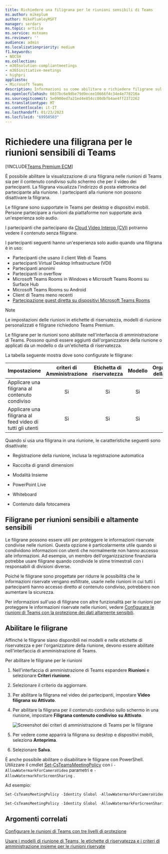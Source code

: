 ```yaml
---
title: Richiedere una filigrana per le riunioni sensibili di Teams
ms.author: mikeplum
author: MikePlumleyMSFT
manager: serdars
ms.topic: article
ms.service: msteams
ms.reviewer: ''
audience: admin
ms.localizationpriority: medium
f1.keywords:
- NOCSH
ms.collection:
- m365solution-compliantmeetings
- m365initiative-meetings
- highpri
appliesto:
- Microsoft Teams
description: Informazioni su come abilitare o richiedere filigrane sul video dei partecipanti e sui contenuti condivisi nelle riunioni sensibili di Teams.
ms.openlocfilehash: 6037bc6e9dbe79d9ecee10666f4c34e4e778216a
ms.sourcegitcommit: 5e0900ed7a21ed4e854cc00dbfb4ae4ff2372262
ms.translationtype: MT
ms.contentlocale: it-IT
ms.lasthandoff: 01/23/2023
ms.locfileid: "69950503"
---
```

# <a name="require-a-watermark-for-sensitive-teams-meetings"></a>Richiedere una filigrana per le riunioni sensibili di Teams

[!INCLUDE[Teams Premium ECM](includes/teams-premium-ecm.md)]

È possibile abilitare la visualizzazione di una filigrana nelle riunioni di Teams sia per il contenuto condiviso sullo schermo che per il video dei partecipanti. La filigrana visualizza l'indirizzo di posta elettronica del partecipante alla riunione. I partecipanti alla riunione non possono disattivare la filigrana.

Le filigrane sono supportate in Teams per desktop e dispositivi mobili. Persone partecipare a riunioni da piattaforme non supportate avrà un'esperienza solo audio.

I partecipanti che partecipano da [Cloud Video Interop (CVI)](cloud-video-interop.md) potranno vedere il contenuto senza filigrane.

I partecipanti seguenti hanno un'esperienza solo audio quando una filigrana è in uso:

- Partecipanti che usano il client Web di Teams
- partecipanti Virtual Desktop Infrastructure (VDI)
- Partecipanti anonimi
- Partecipanti in overflow
- Microsoft Teams Rooms in Windows e Microsoft Teams Rooms su Surface Hub
- Microsoft Teams Rooms su Android
- Client di Teams meno recenti
- [Partecipazione guest diretta su dispositivi Microsoft Teams Rooms](/microsoftteams/rooms/third-party-join)

> [!Note]
> Le impostazioni delle riunioni in etichette di riservatezza, modelli di riunione personalizzati e filigrane richiedono Teams Premium.

Le filigrane per le riunioni sono abilitate nell'interfaccia di amministrazione di Teams. Possono quindi essere aggiunti dall'organizzatore della riunione o applicati da un modello o da un'etichetta di riservatezza.

La tabella seguente mostra dove sono configurate le filigrane:

|Impostazione|criteri di Amministrazione|Etichetta di riservatezza|Modello|Organizzatore della riunione|
|:------|:----------:|:---------------:|:------:|:---------------:|
|Applicare una filigrana al contenuto condiviso|Sì|Sì|Sì|Sì|
|Applicare una filigrana al feed video di tutti gli utenti|Sì|Sì|Sì|Sì|

Quando si usa una filigrana in una riunione, le caratteristiche seguenti sono disattivate:

- Registrazione della riunione, inclusa la registrazione automatica

- Raccolta di grandi dimensioni

- Modalità Insieme

- PowerPoint Live

- Whiteboard

- Contenuto dalla fotocamera

## <a name="watermarks-for-sensitive-and-highly-sensitive-meetings"></a>Filigrane per riunioni sensibili e altamente sensibili

Le filigrane possono essere utili per proteggere le informazioni riservate condivise nelle riunioni. Questa opzione è particolarmente utile quando si condividono informazioni con utenti che normalmente non hanno accesso alle informazioni. Ad esempio, un membro dell'organizzazione finanziaria potrebbe usare filigrane quando condivide le stime trimestrali con i responsabili di divisioni diverse.

Poiché le filigrane sono progettate per ridurre le possibilità che le informazioni riservate vengano esfiltrate, usarle nelle riunioni in cui tutti i partecipanti hanno accesso diretto al contenuto condiviso, potrebbero non aumentare la sicurezza.

Per informazioni sull'uso di filigrane con altre funzionalità per le riunioni per proteggere le informazioni riservate nelle riunioni, vedere [Configurare le riunioni di Teams con la protezione dei dati altamente sensibili](/microsoftteams/configure-meetings-highly-sensitive-protection).

## <a name="enable-watermarks"></a>Abilitare le filigrane

Affinché le filigrane siano disponibili nei modelli e nelle etichette di riservatezza e per l'organizzatore della riunione, devono essere abilitate nell'interfaccia di amministrazione di Teams.

Per abilitare le filigrane per le riunioni

1. Nell'interfaccia di amministrazione di Teams espandere **Riunioni** e selezionare **Criteri riunione**.

1. Selezionare il criterio da aggiornare.

1. Per abilitare la filigrana nel video dei partecipanti, impostare **Video filigrana** **su Attivato**.

1. Per abilitare la filigrana per il contenuto condiviso sullo schermo in una riunione, impostare **Filigrana contenuto condiviso** **su Attivato**.

    ![Screenshot dei criteri di amministrazione di Teams per le filigrane](media/watermark-admin-policy.png)

1. Per vedere come apparirà la filigrana su desktop e dispositivi mobili, seleziona **Anteprima**.

1. Selezionare **Salva**.

È anche possibile abilitare o disabilitare le filigrane con PowerShell. Utilizzare il cmdlet [Set-CsTeamsMeetingPolicy](/powershell/module/skype/set-csteamsmeetingpolicy) con i `-AllowWatermarkForCameraVideo` parametri e `-AllowWatermarkForScreenSharing` .

Ad esempio:

```powershell
Set-CsTeamsMeetingPolicy -Identity Global -AllowWatermarkForCameraVideo $True 

Set-CsTeamsMeetingPolicy -Identity Global -AllowWatermarkForScreenSharing $True 
```

## <a name="related-topics"></a>Argomenti correlati

[Configurare le riunioni di Teams con tre livelli di protezione](configure-meetings-three-tiers-protection.md)

[Usare i modelli di riunione di Teams, le etichette di riservatezza e i criteri di amministrazione insieme per le riunioni riservate](meeting-templates-sensitivity-labels-policies.md)
